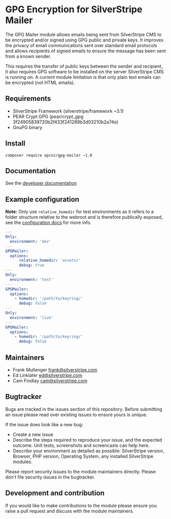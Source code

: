 # GPG Encryption for SilverStripe Mailer

The GPG Mailer module allows emails being sent from SilverStripe CMS to be encrypted and/or signed using GPG public and private keys. It improves the privacy of email communications sent over standard email protocols and allows recipients of signed emails to ensure the message has been sent from a known sender.

This requires the transfer of public keys between the sender and recipient, it also requires GPG software to be installed on the server SilverStripe CMS is running on. A current module limitation is that only plain text emails can be encrypted (not HTML emails).

## Requirements
-  SilverStripe Framework (silverstripe/framework ~3.1)
-  PEAR Crypt GPG (pear/crypt_gpg 3f24905839720b2f433f241289b3d03210b2a74e)
-  GnuPG binary

## Install

```
composer require opcnz/gpg-mailer ~1.0
```

## Documentation

See the [developer documentation](docs/en/index.md)

## Example configuration

__Note:__ Only use ```relative_homedir``` for test environments as it refers to a folder structure relative to the webroot and is therefore publically exposed, see the [configuration docs](docs/en/configuration.md) for more info.

```yaml
---
Only:
  environment: 'dev'
---
GPGMailer:
  options:
      relative_homedir: 'assets/'
      debug: true
---
Only:
  environment: 'test'
---
GPGMailer:
  options:
    - homedir: '/path/to/keyring/'
      debug: false
---
Only:
  environment: 'live'
---
GPGMailer:
  options:
    - homedir: '/path/to/keyring/'
      debug: false
```

## Maintainers
- Frank Mullenger <frank@silverstripe.com>
- Ed Linklater <ed@silverstripe.com>
- Cam Findlay <cam@silverstripe.com>

## Bugtracker
Bugs are tracked in the issues section of this repository. Before submitting an issue please read over existing issues to ensure yours is unique. 

If the issue does look like a new bug:

- Create a new issue
- Describe the steps required to reproduce your issue, and the expected outcome. Unit tests, screenshots and screencasts can help here.
- Describe your environment as detailed as possible: SilverStripe version, Browser, PHP version, Operating System, any installed SilverStripe modules.

Please report security issues to the module maintainers directly. Please don't file security issues in the bugtracker.

## Development and contribution
If you would like to make contributions to the module please ensure you raise a pull request and discuss with the module maintainers.


